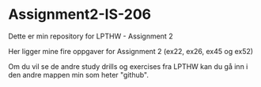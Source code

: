 Assignment2-IS-206
==================

Dette er min repository for LPTHW - Assignment 2


Her ligger mine fire oppgaver for Assignment 2 (ex22, ex26, ex45 og ex52)

Om du vil se de andre study drills og exercises fra LPTHW kan du gå inn i den andre mappen min som heter "github". 
